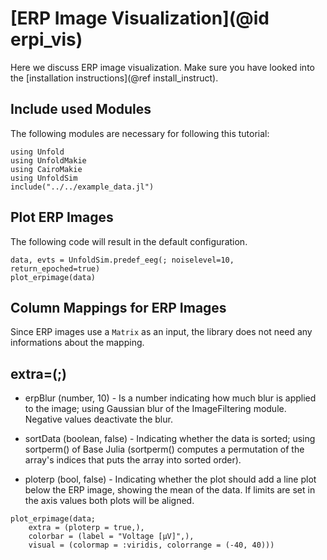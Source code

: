 # [ERP Image Visualization](@id erpi_vis)

Here we discuss ERP image visualization. 
Make sure you have looked into the [installation instructions](@ref install_instruct).

## Include used Modules
The following modules are necessary for following this tutorial:
```@example main
using Unfold
using UnfoldMakie
using CairoMakie
using UnfoldSim
include("../../example_data.jl")
```


## Plot ERP Images

The following code will result in the default configuration. 
```@example main
data, evts = UnfoldSim.predef_eeg(; noiselevel=10, return_epoched=true)
plot_erpimage(data)
```

## Column Mappings for ERP Images

Since ERP images use a `Matrix` as an input, the library does not need any informations about the mapping.

## extra=(;)
- erpBlur (number, 10) - Is a number indicating how much blur is applied to the image; using Gaussian blur of the ImageFiltering module. Negative values deactivate the blur.

- sortData (boolean, false) - Indicating whether the data is sorted; using sortperm() of Base Julia 
(sortperm() computes a permutation of the array's indices that puts the array into sorted order). 

- ploterp (bool, false) - Indicating whether the plot should add a line plot below the ERP image, showing the mean of the data. If limits are set in the axis values both plots will be aligned.

```@example main
plot_erpimage(data;
    extra = (ploterp = true,),
    colorbar = (label = "Voltage [µV]",),
    visual = (colormap = :viridis, colorrange = (-40, 40)))

```
